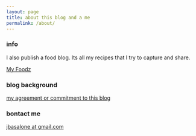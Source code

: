 ```yaml
---
layout: page
title: about this blog and a me
permalink: /about/
---
```


### info
I also publish a food blog. Its all my recipes that I try to capture and share.

[My Foodz](http://www.pennyblack.io)

### blog background

[my agreement or commitment to this blog ](http://blog.pennyblack.io/Another-Day-Another-Blog/)

### bontact me

[jbasalone at gmail.com](mailto:jbasalone@gmail.com)
